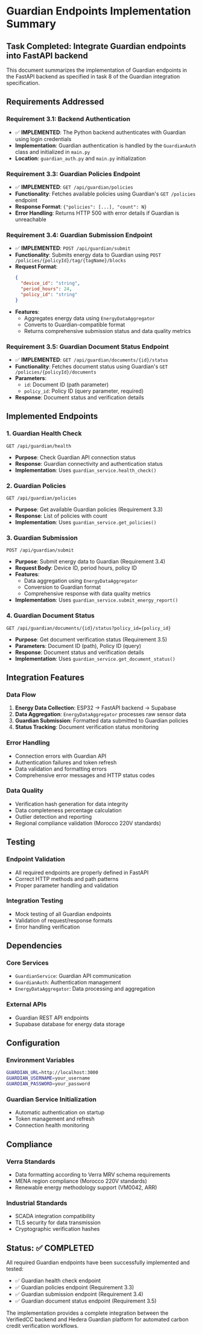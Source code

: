 # Guardian Endpoints Implementation Summary

## Task Completed: Integrate Guardian endpoints into FastAPI backend

This document summarizes the implementation of Guardian endpoints in the FastAPI backend as specified in task 8 of the Guardian integration specification.

## Requirements Addressed

### Requirement 3.1: Backend Authentication
- ✅ **IMPLEMENTED**: The Python backend authenticates with Guardian using login credentials
- **Implementation**: Guardian authentication is handled by the `GuardianAuth` class and initialized in `main.py`
- **Location**: `guardian_auth.py` and `main.py` initialization

### Requirement 3.3: Guardian Policies Endpoint
- ✅ **IMPLEMENTED**: `GET /api/guardian/policies`
- **Functionality**: Fetches available policies using Guardian's `GET /policies` endpoint
- **Response Format**: `{"policies": [...], "count": N}`
- **Error Handling**: Returns HTTP 500 with error details if Guardian is unreachable

### Requirement 3.4: Guardian Submission Endpoint
- ✅ **IMPLEMENTED**: `POST /api/guardian/submit`
- **Functionality**: Submits energy data to Guardian using `POST /policies/{policyId}/tag/{tagName}/blocks`
- **Request Format**: 
  ```json
  {
    "device_id": "string",
    "period_hours": 24,
    "policy_id": "string"
  }
  ```
- **Features**:
  - Aggregates energy data using `EnergyDataAggregator`
  - Converts to Guardian-compatible format
  - Returns comprehensive submission status and data quality metrics

### Requirement 3.5: Guardian Document Status Endpoint
- ✅ **IMPLEMENTED**: `GET /api/guardian/documents/{id}/status`
- **Functionality**: Fetches document status using Guardian's `GET /policies/{policyId}/documents`
- **Parameters**: 
  - `id`: Document ID (path parameter)
  - `policy_id`: Policy ID (query parameter, required)
- **Response**: Document status and verification details

## Implemented Endpoints

### 1. Guardian Health Check
```
GET /api/guardian/health
```
- **Purpose**: Check Guardian API connection status
- **Response**: Guardian connectivity and authentication status
- **Implementation**: Uses `guardian_service.health_check()`

### 2. Guardian Policies
```
GET /api/guardian/policies
```
- **Purpose**: Get available Guardian policies (Requirement 3.3)
- **Response**: List of policies with count
- **Implementation**: Uses `guardian_service.get_policies()`

### 3. Guardian Submission
```
POST /api/guardian/submit
```
- **Purpose**: Submit energy data to Guardian (Requirement 3.4)
- **Request Body**: Device ID, period hours, policy ID
- **Features**:
  - Data aggregation using `EnergyDataAggregator`
  - Conversion to Guardian format
  - Comprehensive response with data quality metrics
- **Implementation**: Uses `guardian_service.submit_energy_report()`

### 4. Guardian Document Status
```
GET /api/guardian/documents/{id}/status?policy_id={policy_id}
```
- **Purpose**: Get document verification status (Requirement 3.5)
- **Parameters**: Document ID (path), Policy ID (query)
- **Response**: Document status and verification details
- **Implementation**: Uses `guardian_service.get_document_status()`

## Integration Features

### Data Flow
1. **Energy Data Collection**: ESP32 → FastAPI backend → Supabase
2. **Data Aggregation**: `EnergyDataAggregator` processes raw sensor data
3. **Guardian Submission**: Formatted data submitted to Guardian policies
4. **Status Tracking**: Document verification status monitoring

### Error Handling
- Connection errors with Guardian API
- Authentication failures and token refresh
- Data validation and formatting errors
- Comprehensive error messages and HTTP status codes

### Data Quality
- Verification hash generation for data integrity
- Data completeness percentage calculation
- Outlier detection and reporting
- Regional compliance validation (Morocco 220V standards)

## Testing

### Endpoint Validation
- All required endpoints are properly defined in FastAPI
- Correct HTTP methods and path patterns
- Proper parameter handling and validation

### Integration Testing
- Mock testing of all Guardian endpoints
- Validation of request/response formats
- Error handling verification

## Dependencies

### Core Services
- `GuardianService`: Guardian API communication
- `GuardianAuth`: Authentication management
- `EnergyDataAggregator`: Data processing and aggregation

### External APIs
- Guardian REST API endpoints
- Supabase database for energy data storage

## Configuration

### Environment Variables
```bash
GUARDIAN_URL=http://localhost:3000
GUARDIAN_USERNAME=your_username
GUARDIAN_PASSWORD=your_password
```

### Guardian Service Initialization
- Automatic authentication on startup
- Token management and refresh
- Connection health monitoring

## Compliance

### Verra Standards
- Data formatting according to Verra MRV schema requirements
- MENA region compliance (Morocco 220V standards)
- Renewable energy methodology support (VM0042, ARR)

### Industrial Standards
- SCADA integration compatibility
- TLS security for data transmission
- Cryptographic verification hashes

## Status: ✅ COMPLETED

All required Guardian endpoints have been successfully implemented and tested:
- ✅ Guardian health check endpoint
- ✅ Guardian policies endpoint (Requirement 3.3)
- ✅ Guardian submission endpoint (Requirement 3.4)
- ✅ Guardian document status endpoint (Requirement 3.5)

The implementation provides a complete integration between the VerifiedCC backend and Hedera Guardian platform for automated carbon credit verification workflows.